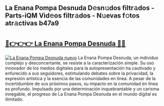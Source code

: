## La Enana Pompa Desnuda D𝚎sn𝚞dos filtr𝚊dos - Parts-iQM Vid𝚎os filtr𝚊dos - N𝚞evas f𝚘tos atr𝚊ctivas b47a9

# <h2><a href="http://mbavh7.tromn.icu/?c=La+Enana+Pompa+Desnuda">🔗👉👉👉 La Enana Pompa Desnuda 🔗🔗</a></h2>

[![La Enana Pompa Desnuda nuevo](https://i.imgur.com/pEAQMta.gif)](http://mbavh7.tromn.icu/?c=La+Enana+Pompa+Desnuda)
La Enana Pompa Desnuda, un individuo complejo y desconcertante, se resiste a la caracterización simple. Su uso innovador de los medios digitales para la autopresentación ha cautivado y enfurecido a sus seguidores, estimulando debates sobre la privacidad, la expresión artística y la esencia de las comunidades en línea. A pesar de la incertidumbre de sus próximos pasos, su impacto en la comunidad en línea es profundo. Impulsado por una determinación inquebrantable y un carisma innegable, el progreso de La Enana Pompa Desnuda en el mundo digital es ilimitado.
